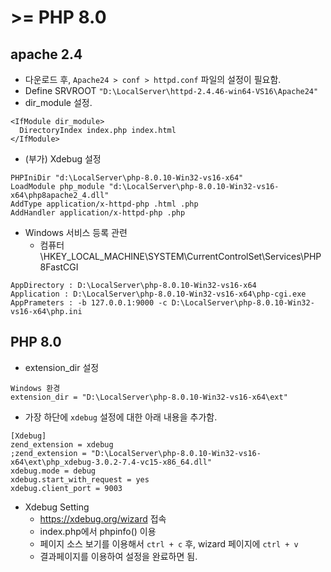 # >= PHP 8.0

## apache 2.4

- 다운로드 후, `Apache24 > conf > httpd.conf` 파일의 설정이 필요함.
- Define SRVROOT `"D:\LocalServer\httpd-2.4.46-win64-VS16\Apache24"`
- dir_module 설정.

```
<IfModule dir_module>
  DirectoryIndex index.php index.html
</IfModule>
```

- (부가) Xdebug 설정

```
PHPIniDir "d:\LocalServer\php-8.0.10-Win32-vs16-x64"
LoadModule php_module "d:\LocalServer\php-8.0.10-Win32-vs16-x64\php8apache2_4.dll"
AddType application/x-httpd-php .html .php
AddHandler application/x-httpd-php .php
```

- Windows 서비스 등록 관련
  - 컴퓨터\HKEY_LOCAL_MACHINE\SYSTEM\CurrentControlSet\Services\PHP8FastCGI

```
AppDirectory : D:\LocalServer\php-8.0.10-Win32-vs16-x64
Application : D:\LocalServer\php-8.0.10-Win32-vs16-x64\php-cgi.exe
AppPrameters : -b 127.0.0.1:9000 -c D:\LocalServer\php-8.0.10-Win32-vs16-x64\php.ini
```

## PHP 8.0

- extension_dir 설정

```
Windows 환경
extension_dir = "D:\LocalServer\php-8.0.10-Win32-vs16-x64\ext"
```

- 가장 하단에 `xdebug` 설정에 대한 아래 내용을 추가함.

```
[Xdebug]
zend_extension = xdebug
;zend_extension = "D:\LocalServer\php-8.0.10-Win32-vs16-x64\ext\php_xdebug-3.0.2-7.4-vc15-x86_64.dll"
xdebug.mode = debug
xdebug.start_with_request = yes
xdebug.client_port = 9003
```

- Xdebug Setting
  - https://xdebug.org/wizard 접속
  - index.php에서 phpinfo() 이용
  - 페이지 소스 보기를 이용해서 `ctrl + c` 후, wizard 페이지에 `ctrl + v`
  - 결과페이지를 이용하여 설정을 완료하면 됨.
